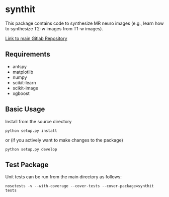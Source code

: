 synthit
=======

<!---[![Build Status](https://travis-ci.org/jcreinhold/intensity-normalization.svg?branch=master)](https://travis-ci.org/jcreinhold/intensity-normalization)
[![Coverage Status](https://coveralls.io/repos/github/jcreinhold/intensity-normalization/badge.svg?branch=master)](https://coveralls.io/github/jcreinhold/intensity-normalization?branch=master)
[![Documentation Status](https://readthedocs.org/projects/intensity-normalization/badge/?version=latest)](http://intensity-normalization.readthedocs.io/en/latest/?badge=latest)
[![Python 3.6](https://img.shields.io/badge/python-3.6-blue.svg)](https://www.python.org/downloads/release/python-360/)-->

This package contains code to synthesize MR neuro images (e.g., learn how to synthesize T2-w images from T1-w images).

[Link to main Gitlab Repository](https://gitlab.com/jcreinhold/synthit)

Requirements
------------

- antspy
- matplotlib
- numpy
- scikit-learn
- scikit-image
- xgboost

Basic Usage
-----------

Install from the source directory

    python setup.py install
    
or (if you actively want to make changes to the package)

    python setup.py develop

Test Package
------------

Unit tests can be run from the main directory as follows:

    nosetests -v --with-coverage --cover-tests --cover-package=synthit tests
